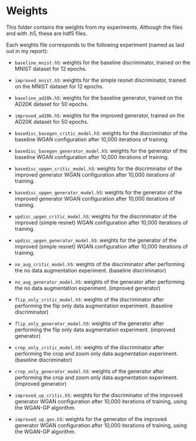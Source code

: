 # Weights

This folder contains the weights from my experiments. Although the files end with .h5, these are hdf5 files.

Each weights file corresponds to the following experiment (named as laid out in my report):

- ```baseline_mnist.h5```: weights for the baseline discriminator, trained on the MNIST dataset for 12 epochs.
- ```improved_mnist.h5```: weights for the simple resnet discriminator, trained on the MNIST dataset for 12 epochs.
- ```baseline_ad20k.h5```: weights for the baseline generator, trained on the AD20K dataset for 50 epochs.
- ```improved_ad20k.h5```: weights for the improved generator, trained on the AD20K dataset for 50 epochs.

- ```basedisc_basegen_critic_model.h5```: weights for the discriminator of the baseline WGAN configuration after 10,000 iterations of training.
- ```basedisc_basegen_generator_model.h5```: weights for the generator of the baseline WGAN configuration after 10,000 iterations of training.
- ```basedisc_upgen_critic_model.h5```: weights for the discriminator of the improved generator WGAN configuration after 10,000 iterations of training.
- ```basedisc_upgen_generator_model.h5```: weights for the generator of the improved generator WGAN configuration after 10,000 iterations of training.
- ```updisc_upgen_critic_model.h5```: weights for the discriminator of the improved (simple resnet) WGAN configuration after 10,000 iterations of training.
- ```updisc_upgen_generator_model.h5```: weights for the generator of the improved (simple resnet) WGAN configuration after 10,000 iterations of training.

- ```no_aug_critic_model.h5```: weights of the discriminator after performing the no data augmentation experiment. (baseline discriminator)
- ```no_aug_generator_model.h5```: weights of the generator after performing the no data augmentation experiment. (improved generator)
- ```flip_only_critic_model.h5```: weights of the discriminator after performing the flip only data augmentation experiment. (baseline discriminator)
- ```flip_only_generator_model.h5```: weights of the generator after performing the flip only data augmentation experiment. (improved generator)
- ```crop_only_critic_model.h5```: weights of the discriminator after performing the crop and zoom only data augmentation experiment. (baseline discriminator)
- ```crop_only_generator_model.h5```: weights of the generator after performing the crop and zoom only data augmentation experiment. (improved generator)

- ```improved_up_critic.h5```: weights for the discriminator of the improved generator WGAN configuration after 10,000 iterations of training, using the WGAN-GP algorithm.
- ```improved_up_gen.h5```: weights for the generator of the improved generator WGAN configuration after 10,000 iterations of training, using the WGAN-GP algorithm.

		     
		     
	     
	     
